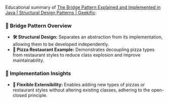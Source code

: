 Educational summary of [The Bridge Pattern Explained and Implemented in Java | Structural Design Patterns | Geekific](https://youtu.be/88kAIisOiYs):

### **🌉 Bridge Pattern Overview**
- **🛠️ Structural Design:** Separates an abstraction from its implementation, allowing them to be developed independently.
- **🍕 Pizza Restaurant Example:** Demonstrates decoupling pizza types from restaurant styles to reduce class explosion and improve maintainability.

### **🔧 Implementation Insights**
- **🔀 Flexible Extensibility:** Enables adding new types of pizzas or restaurant styles without altering existing classes, adhering to the open-closed principle.
